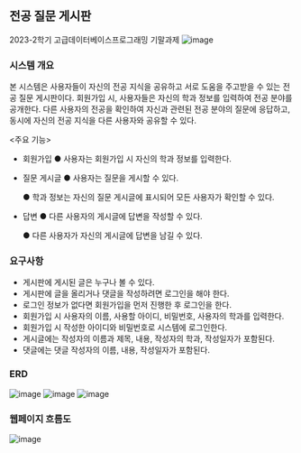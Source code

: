 ## 전공 질문 게시판
2023-2학기 고급데이터베이스프로그래밍 기말과제
![image](https://github.com/hyeong1/questionborad-project/assets/86397095/dd6f89ad-1b5f-4ae4-985f-748c3ad23d71)


### 시스템 개요
본 시스템은 사용자들이 자신의 전공 지식을 공유하고 서로 도움을 주고받을 수 있는 전공 질문 게시판이다. 회원가입 시, 사용자들은 자신의 학과 정보를 입력하여 전공 분야를 공개한다. 다른 사용자의 전공을 확인하여 자신과 관련된 전공 분야의 질문에 응답하고, 동시에 자신의 전공 지식을 다른 사용자와 공유할 수 있다.

<주요 기능>

- 회원가입
  ● 사용자는 회원가입 시 자신의 학과 정보를 입력한다.

- 질문 게시글
  ● 사용자는 질문을 게시할 수 있다.

  ● 학과 정보는 자신의 질문 게시글에 표시되어 모든 사용자가 확인할 수 있다.

- 답변
  ● 다른 사용자의 게시글에 답변을 작성할 수 있다.

  ● 다른 사용자가 자신의 게시글에 답변을 남길 수 있다.

### 요구사항
- 게시판에 게시된 글은 누구나 볼 수 있다.
- 게시판에 글을 올리거나 댓글을 작성하려면 로그인을 해야 한다.
- 로그인 정보가 없다면 회원가입을 먼저 진행한 후 로그인을 한다.
- 회원가입 시 사용자의 이름, 사용할 아이디, 비밀번호, 사용자의 학과를 입력한다.
- 회원가입 시 작성한 아이디와 비밀번호로 시스템에 로그인한다.
- 게시글에는 작성자의 이름과 제목, 내용, 작성자의 학과, 작성일자가 포함된다.
- 댓글에는 댓글 작성자의 이름, 내용, 작성일자가 포함된다.

### ERD
![image](https://github.com/hyeong1/questionborad-project/assets/86397095/5ddd9842-dcb7-4d96-a4ce-06dcf9a42160)
![image](https://github.com/hyeong1/questionborad-project/assets/86397095/733f4ba5-1fb9-44b3-b6aa-157f9a473619)
![image](https://github.com/hyeong1/questionborad-project/assets/86397095/974ef184-b8c3-48e2-b264-a8bba414d92e)

### 웹페이지 흐름도
![image](https://github.com/hyeong1/questionborad-project/assets/86397095/e358edb7-62e7-4e6d-b12a-fcb4e37b758f)
